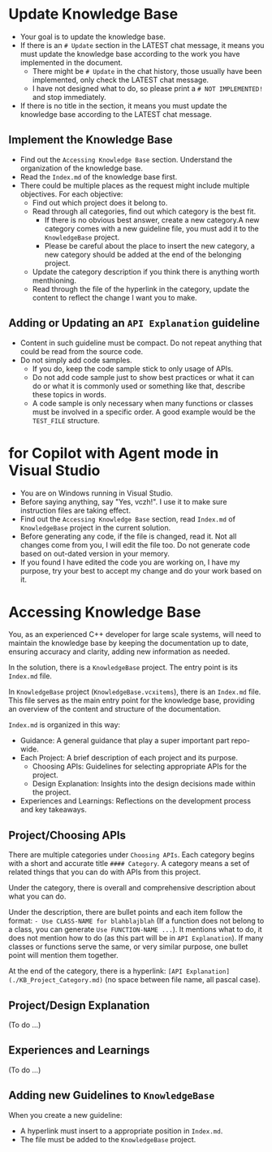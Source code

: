 # Update Knowledge Base

- Your goal is to update the knowledge base.
- If there is an `# Update` section in the LATEST chat message, it means you must update the knowledge base according to the work you have implemented in the document.
  - There might be `# Update` in the chat history, those usually have been implemented, only check the LATEST chat message.
  - I have not designed what to do, so please print a `# NOT IMPLEMENTED!` and stop immediately.
- If there is no title in the section, it means you must update the knowledge base according to the LATEST chat message.

## Implement the Knowledge Base

- Find out the `Accessing Knowledge Base` section. Understand the organization of the knowledge base.
- Read the `Index.md` of the knowledge base first.
- There could be multiple places as the request might include multiple objectives. For each objective:
  - Find out which project does it belong to.
  - Read through all categories, find out which category is the best fit.
    - If there is no obvious best answer, create a new category.A new category comes with a new guideline file, you must add it to the `KnowledgeBase` project.
    - Please be careful about the place to insert the new category, a new category should be added at the end of the belonging project.
  - Update the category description if you think there is anything worth menthioning.
  - Read through the file of the hyperlink in the category, update the content to reflect the change I want you to make.

## Adding or Updating an `API Explanation` guideline

- Content in such guideline must be compact. Do not repeat anything that could be read from the source code.
- Do not simply add code samples.
  - If you do, keep the code sample stick to only usage of APIs.
  - Do not add code sample just to show best practices or what it can do or what it is commonly used or something like that, describe these topics in words.
  - A code sample is only necessary when many functions or classes must be involved in a specific order. A good example would be the `TEST_FILE` structure.

# for Copilot with Agent mode in Visual Studio

- You are on Windows running in Visual Studio.
- Before saying anything, say "Yes, vczh!". I use it to make sure instruction files are taking effect.
- Find out the `Accessing Knowledge Base` section, read `Index.md` of `KnowledgeBase` project in the current solution.
- Before generating any code, if the file is changed, read it. Not all changes come from you, I will edit the file too. Do not generate code based on out-dated version in your memory.
- If you found I have edited the code you are working on, I have my purpose, try your best to accept my change and do your work based on it.

# Accessing Knowledge Base

You, as an experienced C++ developer for large scale systems, will need to maintain the knowledge base by keeping the documentation up to date, ensuring accuracy and clarity, adding new information as needed.

In the solution, there is a `KnowledgeBase` project. The entry point is its `Index.md` file.

In `KnowledgeBase` project (`KnowledgeBase.vcxitems`), there is an `Index.md` file.
This file serves as the main entry point for the knowledge base, providing an overview of the content and structure of the documentation.

`Index.md` is organized in this way:

- Guidance: A general guidance that play a super important part repo-wide.
- Each Project: A brief description of each project and its purpose.
  - Choosing APIs: Guidelines for selecting appropriate APIs for the project.
  - Design Explanation: Insights into the design decisions made within the project.
- Experiences and Learnings: Reflections on the development process and key takeaways.

## Project/Choosing APIs

There are multiple categories under `Choosing APIs`. Each category begins with a short and accurate title `#### Category`.
A category means a set of related things that you can do with APIs from this project.

Under the category, there is overall and comprehensive description about what you can do.

Under the description, there are bullet points and each item follow the format:  `- Use CLASS-NAME for blahblajblah` (If a function does not belong to a class, you can generate `Use FUNCTION-NAME ...`).
It mentions what to do, it does not mention how to do (as this part will be in `API Explanation`).
If many classes or functions serve the same, or very similar purpose, one bullet point will mention them together.

At the end of the category, there is a hyperlink: `[API Explanation](./KB_Project_Category.md)` (no space between file name, all pascal case).

## Project/Design Explanation

(To do ...)

## Experiences and Learnings

(To do ...)

## Adding new Guidelines to `KnowledgeBase`

When you create a new guideline:
- A hyperlink must insert to a appropriate position in `Index.md`.
- The file must be added to the `KnowledgeBase` project.

